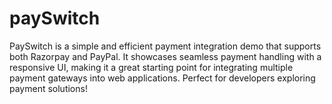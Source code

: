 # paySwitch
PaySwitch is a simple and efficient payment integration demo that supports both Razorpay and PayPal. It showcases seamless payment handling with a responsive UI, making it a great starting point for integrating multiple payment gateways into web applications. Perfect for developers exploring payment solutions!
